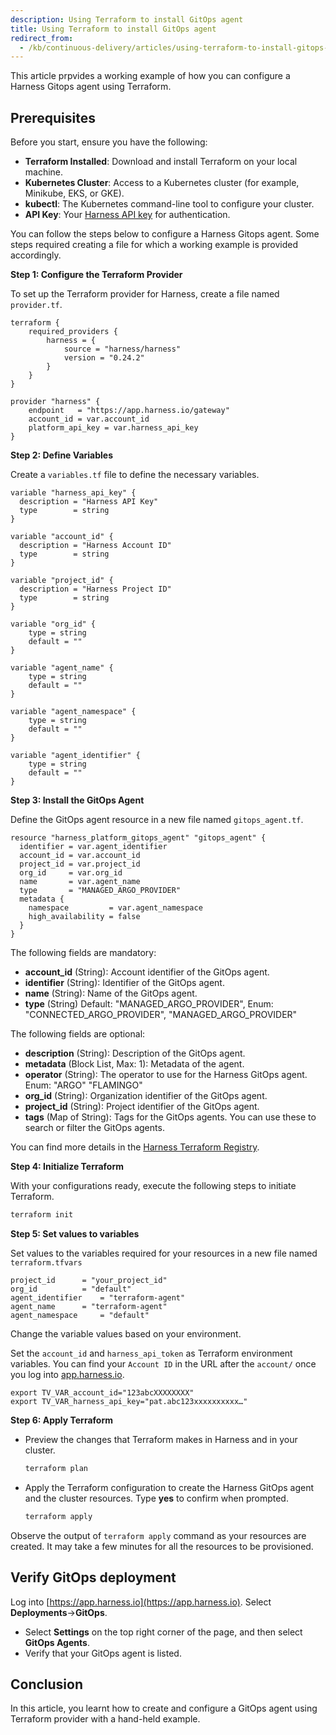 ```yaml
---
description: Using Terraform to install GitOps agent
title: Using Terraform to install GitOps agent
redirect_from: 
  - /kb/continuous-delivery/articles/using-terraform-to-install-gitops-agent
---
```


This article prpvides a working example of how you can configure a Harness Gitops agent using Terraform.

## Prerequisites

Before you start, ensure you have the following:

- **Terraform Installed**: Download and install Terraform on your local machine.
- **Kubernetes Cluster**: Access to a Kubernetes cluster (for example, Minikube, EKS, or GKE).
- **kubectl**: The Kubernetes command-line tool to configure your cluster.
- **API Key**: Your [Harness API key](/docs/platform/automation/api/add-and-manage-api-keys/) for authentication.

You can follow the steps below to configure a Harness Gitops agent. Some steps required creating a file for which a working example is provided accordingly.

**Step 1: Configure the Terraform Provider**

To set up the Terraform provider for Harness, create a file named `provider.tf`.

```hcl
terraform {  
    required_providers {  
        harness = {  
            source = "harness/harness"  
            version = "0.24.2"  
        }
    }
}  

provider "harness" {  
    endpoint   = "https://app.harness.io/gateway"  
    account_id = var.account_id  
    platform_api_key = var.harness_api_key 
}
```

**Step 2: Define Variables**

Create a `variables.tf` file to define the necessary variables.

```hcl
variable "harness_api_key" {
  description = "Harness API Key"
  type        = string
}

variable "account_id" {
  description = "Harness Account ID"
  type        = string
}

variable "project_id" {
  description = "Harness Project ID"
  type        = string
}

variable "org_id" {
    type = string
    default = ""
}

variable "agent_name" {
    type = string
    default = ""
}

variable "agent_namespace" {
    type = string
    default = ""
}

variable "agent_identifier" {
    type = string
    default = ""
}
```

**Step 3: Install the GitOps Agent**

Define the GitOps agent resource in a new file named `gitops_agent.tf`.

```hcl
resource "harness_platform_gitops_agent" "gitops_agent" {
  identifier = var.agent_identifier
  account_id = var.account_id
  project_id = var.project_id
  org_id     = var.org_id
  name       = var.agent_name
  type       = "MANAGED_ARGO_PROVIDER"
  metadata {
    namespace         = var.agent_namespace
    high_availability = false
  }
}
```

The following fields are mandatory:

- **account_id** (String): Account identifier of the GitOps agent.
- **identifier** (String): Identifier of the GitOps agent.
- **name** (String): Name of the GitOps agent.
- **type** (String) Default: "MANAGED_ARGO_PROVIDER", Enum: "CONNECTED_ARGO_PROVIDER", "MANAGED_ARGO_PROVIDER"

The following fields are optional:

- **description** (String): Description of the GitOps agent.
- **metadata** (Block List, Max: 1): Metadata of the agent.
- **operator** (String): The operator to use for the Harness GitOps agent. Enum: "ARGO" "FLAMINGO"
- **org_id** (String): Organization identifier of the GitOps agent.
- **project_id** (String): Project identifier of the GitOps agent.
- **tags** (Map of String): Tags for the GitOps agents. You can use these to search or filter the GitOps agents.

You can find more details in the [Harness Terraform Registry](https://registry.terraform.io/providers/harness/harness/latest/docs/resources/platform_gitops_agent).

**Step 4: Initialize Terraform**

With your configurations ready, execute the following steps to initiate Terraform.

```bash
terraform init
```

**Step 5: Set values to variables**

Set values to the variables required for your resources in a new file named `terraform.tfvars`

```
project_id		= "your_project_id"
org_id			= "default"
agent_identifier	= "terraform-agent"
agent_name		= "terraform-agent"
agent_namespace		= "default"
```

Change the variable values based on your environment.

Set the `account_id` and `harness_api_token` as Terraform environment variables. You can find your `Account ID` in the URL after the `account/` once you log into [app.harness.io](https://app.harness.io).

```
export TV_VAR_account_id="123abcXXXXXXXX"
export TV_VAR_harness_api_key="pat.abc123xxxxxxxxxx…"
```

**Step 6: Apply Terraform**

- Preview the changes that Terraform makes in Harness and in your cluster.

  ```bash
  terraform plan
  ```

- Apply the Terraform configuration to create the Harness GitOps agent and the cluster resources. Type **yes** to confirm when prompted.

  ```bash
  terraform apply
  ```

Observe the output of `terraform apply` command as your resources are created. It may take a few minutes for all the resources to be provisioned.

## Verify GitOps deployment

Log into [https://app.harness.io](https://app.harness.io). Select **Deployments**->**GitOps**.

   - Select **Settings** on the top right corner of the page, and then select **GitOps Agents**.
   - Verify that your GitOps agent is listed.


## Conclusion
In this article, you learnt how to create and configure a GitOps agent using Terraform provider with a hand-held example.